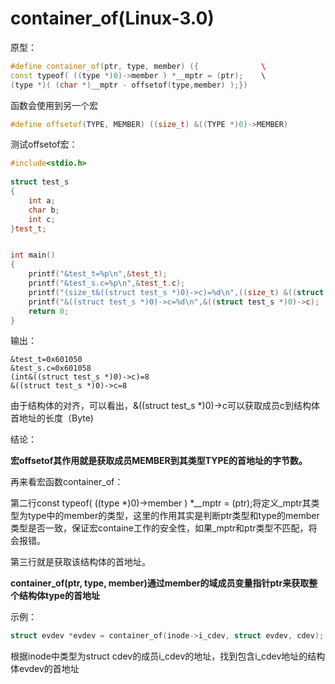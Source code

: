 # container_of(Linux-3.0)

原型：

```cpp
#define container_of(ptr, type, member) ({              \         
const typeof( ((type *)0)->member ) *__mptr = (ptr);    \         
(type *)( (char *)__mptr - offsetof(type,member) );})
```



函数会使用到另一个宏

```cpp
#define offsetof(TYPE, MEMBER) ((size_t) &((TYPE *)0)->MEMBER)
```

测试offsetof宏：

```cpp
#include<stdio.h>
  
struct test_s
{
    int a;
    char b;
    int c;
}test_t;


int main()
{
    printf("&test_t=%p\n",&test_t);
    printf("&test_s.c=%p\n",&test_t.c);
    printf("(size_t&((struct test_s *)0)->c)=%d\n",((size_t) &((struct test_s *)0)->c));
    printf("&((struct test_s *)0)->c=%d\n",&((struct test_s *)0)->c);
    return 0;
}
```

输出：

```shell
&test_t=0x601050
&test_s.c=0x601058
(int&((struct test_s *)0)->c)=8
&((struct test_s *)0)->c=8
```

由于结构体的对齐，可以看出，&((struct test_s *)0)->c可以获取成员c到结构体首地址的长度（Byte)



结论：

**宏offsetof其作用就是获取成员MEMBER到其类型TYPE的首地址的字节数。**

再来看宏函数container_of：

第二行const typeof( ((type *)0)->member ) *__mptr = (ptr);将定义_mptr其类型为type中的member的类型，这里的作用其实是判断ptr类型和type的member类型是否一致，保证宏containe工作的安全性，如果_mptr和ptr类型不匹配，将会报错。

第三行就是获取该结构体的首地址。

**container_of(ptr, type, member)通过member的域成员变量指针ptr来获取整个结构体type的首地址**



示例：

```cpp
struct evdev *evdev = container_of(inode->i_cdev, struct evdev, cdev);
```

根据inode中类型为struct cdev的成员i_cdev的地址，找到包含i_cdev地址的结构体evdev的首地址